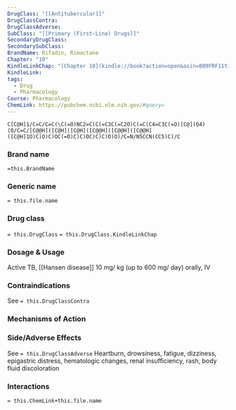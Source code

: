 ```yaml
---
DrugClass: "[[Antitubercular]]"
DrugClassContra: 
DrugClassAdverse: 
SubClass: "[[Primary (First-Line) Drugs]]"
SecondaryDrugClass: 
SecondarySubClass: 
BrandName: Rifadin, Rimactane
Chapter: "10"
KindleLinkChap: "[Chapter 10](kindle://book?action=open&asin=B09FRF11YJ&location=5128)"
KindleLink: 
tags:
  - Drug
  - Pharmacology
Course: Pharmacology
ChemLink: https://pubchem.ncbi.nlm.nih.gov/#query=
---
```

```smiles
C[C@H]1/C=C/C=C(\C(=O)NC2=C(C(=C3C(=C2O)C(=C(C4=C3C(=O)[C@](O4)(O/C=C/[C@@H]([C@H]([C@H]([C@@H]([C@@H]([C@@H]([C@H]1O)C)O)C)OC(=O)C)C)OC)C)C)O)O)/C=N/N5CCN(CC5)C)/C
```

### Brand name
`=this.BrandName`
### Generic name
`= this.file.name`

### Drug class 
`= this.DrugClass`
	`= this.DrugClass.KindleLinkChap`

### Dosage & Usage
Active TB, [[Hansen disease]]
10 mg/ kg (up to 600 mg/ day) orally, IV

### Contraindications
See `= this.DrugClassContra`

### Mechanisms of Action

### Side/Adverse Effects
See `= this.DrugClassAdverse`
Heartburn, drowsiness, fatigue, dizziness, epigastric distress, hematologic changes, renal insufficiency, rash, body fluid discoloration

### Interactions

`= this.ChemLink+this.file.name`
